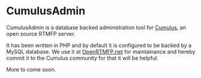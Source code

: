 CumulusAdmin
============

CumulusAdmin is a database backed administration tool for <a href="https://github.com/OpenRTMFP/Cumulus">Cumulus</a>, an open source RTMFP server.

It has been written in PHP and by default it is configured to be backed by a MySQL database. We use it at <a href="http://www.openrtmpf.net">OpenRTMFP.net</a> for maintainance and hereby commit it to the Cumulus community for that it will be helpful.

More to come soon.
